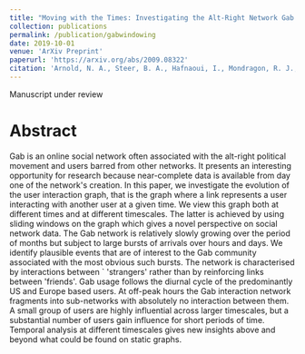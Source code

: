 ```yaml
---
title: "Moving with the Times: Investigating the Alt-Right Network Gab with Temporal Interaction Graphs"
collection: publications
permalink: /publication/gabwindowing
date: 2019-10-01
venue: 'ArXiv Preprint'
paperurl: 'https://arxiv.org/abs/2009.08322'
citation: 'Arnold, N. A., Steer, B. A., Hafnaoui, I., Mondragon, R. J., Cuadrado, F., & Clegg, R. G. (2020). Moving with the Times: Investigating the Alt-Right Network Gab with Temporal Interaction Graphs. arXiv preprint arXiv:2009.08322.'
---
```

Manuscript under review

# Abstract

Gab is an online social network often associated with the alt-right political movement and users barred from other networks. It presents an interesting opportunity for research because near-complete data is available from day one of the network's creation. In this paper, we investigate the evolution of the user interaction graph, that is the graph where a link represents a user interacting with another user at a given time. We view this graph both at different times and at different timescales. The latter is achieved by using sliding windows on the graph which gives a novel perspective on social network data. The Gab network is relatively slowly growing over the period of months but subject to large bursts of arrivals over hours and days. We identify plausible events that are of interest to the Gab community associated with the most obvious such bursts. The network is characterised by interactions between `
'strangers' rather than by reinforcing links between 'friends'. Gab usage follows the diurnal cycle of the predominantly US and Europe based users. At off-peak hours the Gab interaction network fragments into sub-networks with absolutely no interaction between them. A small group of users are highly influential across larger timescales, but a substantial number of users gain influence for short periods of time. Temporal analysis at different timescales gives new insights above and beyond what could be found on static graphs.
